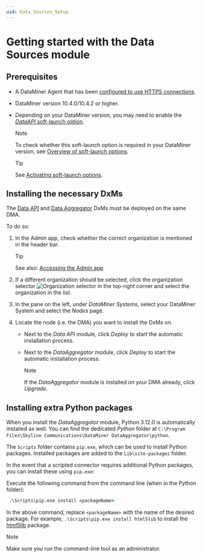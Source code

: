 ```yaml
---
uid: Data_Sources_Setup
---
```


# Getting started with the Data Sources module

## Prerequisites

- A DataMiner Agent that has been [configured to use HTTPS connections](xref:Setting_up_HTTPS_on_a_DMA).

- DataMiner version 10.4.0/10.4.2 or higher.

- Depending on your DataMiner version, you may need to enable the [*DataAPI* soft-launch option](xref:Overview_of_Soft_Launch_Options#dataapi).

  > [!NOTE]
  > To check whether this soft-launch option is required in your DataMiner version, see [Overview of soft-launch options](xref:Overview_of_Soft_Launch_Options).

  > [!TIP]
  > See [Activating soft-launch options](xref:Activating_Soft_Launch_Options).

## Installing the necessary DxMs

The [Data API](xref:Overview_of_Soft_Launch_Options#dataapi) and [Data Aggregator](xref:Data_Aggregator_DxM) DxMs must be deployed on the same DMA.

To do so:

1. In the Admin app, check whether the correct organization is mentioned in the header bar.

   > [!TIP]
   > See also: [Accessing the Admin app](xref:Accessing_the_Admin_app)

1. If a different organization should be selected, click the organization selector ![Organization selector](~/user-guide/images/Cloud_Admin_Selector_icon.png) in the top-right corner and select the organization in the list.

1. In the pane on the left, under *DataMiner Systems*, select your DataMiner System and select the *Nodes* page.

1. Locate the node (i.e. the DMA) you want to install the DxMs on.

   - Next to the *Data API* module, click *Deploy* to start the automatic installation process.

   - Next to the *DataAggregator* module, click *Deploy* to start the automatic installation process.

     > [!NOTE]
     > If the *DataAggregator* module is installed on your DMA already, click *Upgrade*.

## Installing extra Python packages

When you install the *DataAggregator* module, Python 3.12.0 is automatically installed as well. You can find the dedicated *Python* folder at `C:\Program Files\Skyline Communications\DataMiner DataAggregator\python`.

The `Scripts` folder contains `pip.exe`, which can be used to install Python packages. Installed packages are added to the `Lib\site-packages` folder.

In the event that a scripted connector requires additional Python packages, you can install these using `pip.exe`:

Execute the following command from the command line (when in the Python folder):

```bat
 .\Scripts\pip.exe install <packageName>
```

In the above command, replace `<packageName>` with the name of the desired package. For example, `.\Scripts\pip.exe install html5lib` to install the [html5lib](https://pypi.org/project/html5lib/) package.

> [!NOTE]
> Make sure you run the command-line tool as an administrator.
